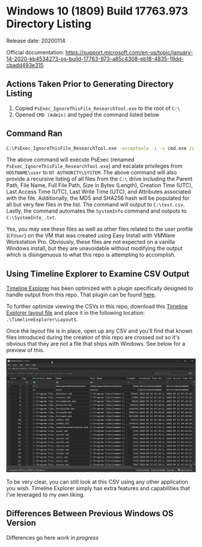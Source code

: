 # Windows 10 (1809) Build 17763.973 Directory Listing

Release date: 20200114

Official documentation: https://support.microsoft.com/en-us/topic/january-14-2020-kb4534273-os-build-17763-973-a85c4308-eb18-4835-19dd-cbadd493e315

## Actions Taken Prior to Generating Directory Listing

1. Copied `PsExec_IgnoreThisFile_ResearchTool.exe` to the root of `C:\`
2. Opened `CMD (Admin)` and typed the command listed below

## Command Ran

```cmd
C:\PsExec_IgnoreThisFile_ResearchTool.exe -accepteula -i -s cmd.exe /c powershell.exe "Get-ChildItem -Recurse 'C:\' | Where-Object { ! $_.PSIsContainer } | Select-Object DirectoryName,Name,FullName,Length,@{N='CreationTimeUtc';E={(Get-Date -Format 's' $_.CreationTimeUtc).Replace('T', ' ')}},@{N='LastAccessTimeUtc';E={(Get-Date -Format 's' $_.LastAccessTimeUtc).Replace('T', ' ')}},@{N='LastWriteTimeUtc';E={(Get-Date -Format 's' $_.LastWriteTimeUtc).Replace('T', ' ')}},Attributes,@{N='MD5';E={(Get-FileHash $_.FullName -Algorithm MD5).Hash}},@{N='SHA256';E={(Get-FileHash $_.FullName -Algorithm SHA256).Hash}},@{N='Sddl';E={(Get-Acl $_.FullName).Sddl}} | Export-Csv C:\test.csv -NoTypeInformation; systeminfo > C:\SystemInfo_.txt"
```

The above command will execute PsExec (renamed `PsExec_IgnoreThisFile_ResearchTool.exe`) and escalate privileges from `HOSTNAME\user` to `NT AUTHORITY\SYSTEM`. The above command will also provide a recursive listing of all files from the `C:\` drive including the Parent Path, File Name, Full File Path, Size in Bytes (Length), Creation Time (UTC), Last Access Time (UTC), Last Write Time (UTC), and Attributes associated with the file. Additionally, the MD5 and SHA256 hash will be populated for all but very few files in the list. The command will output to `C:\test.csv`. Lastly, the command automates the `SystemInfo` command and outputs to `C:\SystemInfo_.txt`. 

Yes, you may see these files as well as other files related to the user profile (`CFUser`) on the VM that was created using Easy Install with VMWare Workstation Pro. Obviously, these files are not expected on a vanilla Windows install, but they are unavoidable without modifying the output which is disingenuous to what this repo is attempting to accomplish. 

## Using Timeline Explorer to Examine CSV Output

[Timeline Explorer](https://ericzimmerman.github.io/#!index.md) has been optimized with a plugin specifically designed to handle output from this repo. That plugin can be found [here](https://github.com/EricZimmerman/TLEFilePlugins/blob/08ab79bb55b4338d76abe9942f52da47261e736c/TLEFileMisc/Misc.cs#L1001).

To further optimize viewing the CSVs in this repo, download this [Timeline Explorer layout file](https://github.com/AndrewRathbun/VanillaWindowsReference/blob/main/SupportingFiles/TLEFileMisc.VanillaWindowsReference.layout.local) and place it in the following location: `.\TimelineExplorer\Layouts`.

Once the layout file is in place, open up any CSV and you'll find that known files introduced during the creation of this repo are crossed out so it's obvious that they are not a file that ships with Windows. See below for a preview of this. 

![test](https://raw.githubusercontent.com/AndrewRathbun/VanillaWindowsReference/main/SupportingFiles/TLEPluginLayoutPreview.gif)

To be very clear, you can still look at this CSV using any other application you wish. Timeline Explorer simply has extra features and capabilities that I've leveraged to my own liking. 

## Differences Between Previous Windows OS Version

Differences go here *work in progress*
